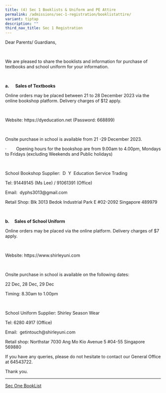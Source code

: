```yaml
---
title: (4) Sec 1 Booklists & Uniform and PE Attire
permalink: /admissions/sec-1-registration/booklistattire/
variant: tiptap
description: ""
third_nav_title: Sec 1 Registration
---
```

<p>Dear Parents/ Guardians,</p><p>&nbsp;</p><p>We are pleased to share the booklists and information for purchase of textbooks and school uniform for your information.</p><p>&nbsp;</p><p><strong>a.&nbsp;&nbsp;&nbsp;&nbsp;&nbsp; Sales of Textbooks</strong></p><p>Online orders may be placed between 21 to 28 December 2023 via the online bookshop platform. Delivery charges of $12 apply.</p><p>&nbsp;</p><p>Website: <a rel="noopener noreferrer nofollow" target="_blank">https://dyeducation.net</a><a rel="noopener noreferrer nofollow" target="_blank"> </a>(Password: 668899)</p><p>&nbsp;</p><p>Onsite purchase in school is available from 21 -29 December 2023.</p><p>·&nbsp;&nbsp;&nbsp;&nbsp;&nbsp;&nbsp;&nbsp; Opening hours for the bookshop are from 9.00am to 4.00pm, Mondays to Fridays (excluding Weekends and Public holidays)</p><p>&nbsp;</p><p>School Bookshop Supplier:&nbsp; D&nbsp; Y&nbsp; Education Service Trading&nbsp;&nbsp;&nbsp;&nbsp;&nbsp;&nbsp;&nbsp;&nbsp;&nbsp;&nbsp;&nbsp;</p><p>Tel: 91449145 (Ms Lee) / 91061391 (Office)&nbsp;&nbsp;</p><p>Email:&nbsp; <a rel="noopener noreferrer nofollow" target="_blank">dyphs3013@gmail.com</a></p><p>Retail Shop: Blk 3013 Bedok Industrial Park E #02-2092 Singapore 489979</p><p>&nbsp;</p><p><strong>b.&nbsp;&nbsp;&nbsp;&nbsp; Sales of School Uniform</strong></p><p>Online orders may be placed via the online platform. Delivery charges of $7 apply.</p><p>&nbsp;</p><p>Website: <a rel="noopener noreferrer nofollow" target="_blank">https://www.shirleyuni.com</a></p><p>&nbsp;</p><p>Onsite purchase in school is available on the following dates:</p><p>22 Dec, 28 Dec, 29 Dec</p><p>Timing: 8.30am to 1.00pm&nbsp;&nbsp;&nbsp;&nbsp;&nbsp;&nbsp;&nbsp;&nbsp;&nbsp;&nbsp;</p><p>&nbsp;</p><p>School Uniform Supplier: Shirley Season Wear&nbsp;&nbsp;&nbsp;&nbsp;</p><p>Tel: 6280 4917 (Office)</p><p>Email:&nbsp; <a rel="noopener noreferrer nofollow" target="_blank">getintouch@shirleyuni.com</a></p><p>Retail shop: Northstar 7030 Ang Mo Kio Avenue 5 #04-55 Singapore 569880</p><p></p><p>If you have any queries, please do not hesitate to contact our General Office at 64543722.&nbsp;</p><p>Thank you.</p><hr><p><a href="https://drive.google.com/file/d/1qBsQ0VdIO3NRhxZw22L6pgYR79WLlKbF/view?usp=sharing" rel="noopener noreferrer nofollow" target="_blank">Sec One BookList</a></p>